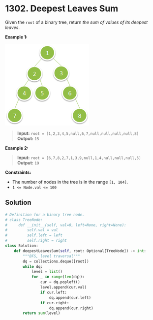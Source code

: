 # 1302. Deepest Leaves Sum


Given the `root` of a binary tree, return *the sum of values of its deepest leaves*.

**Example 1:**

![img.png](../../Images/1302-1.png)

>**Input:** `root = [1,2,3,4,5,null,6,7,null,null,null,null,8]`  
**Output:** `15`

**Example 2:**

>**Input:** `root = [6,7,8,2,7,1,3,9,null,1,4,null,null,null,5]`  
**Output:** `19`
 

**Constraints:**

* The number of nodes in the tree is in the range `[1, 104]`.
* `1 <= Node.val <= 100`

## Solution
```python
# Definition for a binary tree node.
# class TreeNode:
#     def __init__(self, val=0, left=None, right=None):
#         self.val = val
#         self.left = left
#         self.right = right
class Solution:
    def deepestLeavesSum(self, root: Optional[TreeNode]) -> int:
        """BFS, level traversal"""
        dq = collections.deque([root])
        while dq:
            level = list()
            for _ in range(len(dq)):
                cur = dq.popleft()
                level.append(cur.val)
                if cur.left:
                    dq.append(cur.left)
                if cur.right:
                    dq.append(cur.right)
        return sum(level)
```
